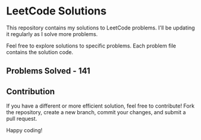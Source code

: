# LeetCode Solutions

This repository contains my solutions to LeetCode problems. I'll be updating it regularly as I solve more problems.

Feel free to explore solutions to specific problems. Each problem file contains the solution code.

## Problems Solved - 141

## Contribution

If you have a different or more efficient solution, feel free to contribute! Fork the repository, create a new branch, commit your changes, and submit a pull request.

Happy coding!